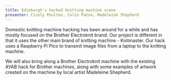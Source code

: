 ```yaml
---
title: Edinburgh's hacked knitting machine scene
presenter: Cicely Poulton, Colin Paton, Madeleine Shepherd
---
```


Domestic knitting machine hacking has been around for a while and has mostly focused on the Brother Electroknit brand. Our project is different in that it uses the other main brand of knitting machine - Knitmaster. Our hack uses a Raspberry Pi Pico to transmit image files from a laptop to the knitting machine.

We will also bring along a Brother Electroknit machine with the existing AYAB hack for Brother machines, along with some examples of artwork created on the machine by local artist Madeleine Shepherd.
